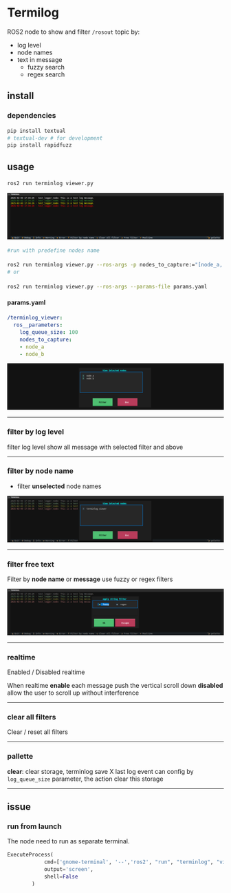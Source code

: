 # Termilog

ROS2 node to show and filter `/rosout` topic by:
- log level
- node names
- text in message
  - fuzzy search
  - regex search


## install
### dependencies

```bash
pip install textual
# textual-dev # for development
pip install rapidfuzz
```

## usage

```bash
ros2 run terminlog viewer.py
```

![alt text](images/terminlog.png)


```bash
#run with predefine nodes name

ros2 run terminlog viewer.py --ros-args -p nodes_to_capture:="[node_a, node_b]"
# or

ros2 run terminlog viewer.py --ros-args --params-file params.yaml
```

#### params.yaml
```yaml title="params.yaml"
/terminlog_viewer:
  ros__parameters:
    log_queue_size: 100
    nodes_to_capture:
    - node_a
    - node_b
```

![alt text](images/terminlog_with_predefine_name.png)

---

### filter by log level
filter log level show all message with selected filter and above

---

### filter by node name
- filter **unselected** node names

![alt text](images/filter_by_node_name.png)

---

### filter free text

Filter by **node name** or **message**
use fuzzy or regex filters

![alt text](images/free_text_filter.png)

---

### realtime
Enabled / Disabled realtime

When realtime **enable** each message push the vertical scroll down
**disabled** allow the user to scroll up without interference

---

### clear all filters

Clear / reset all filters

---

### pallette

**clear**: clear storage, terminlog save X last log event can config by `log_queue_size` parameter, the action clear this storage


---

## issue

### run from launch
The node need to run as separate terminal.

```python
ExecuteProcess(
            cmd=['gnome-terminal', '--','ros2', "run", "terminlog", "viewer.py"],
            output='screen',
            shell=False 
        )
```